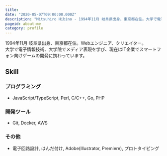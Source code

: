 ```yaml
---
title: 
date: "2020-05-07T09:00:00.000Z"
description: "Mitsuhiro Hibino - 1994年11月 岐阜県出身、東京都在住。大学で電子情報技術、大学院でメディア表現を学び、現在は都内のゲーム会社にてスマートフォン向けゲームの開発に携わっています。"
pageid: about-me
category: profile
---
```



1994年11月 岐阜県出身、東京都在住。Webエンジニア、クリエイター。  
大学で電子情報技術、大学院でメディア表現を学び、現在はIT企業でスマートフォン向けゲームの開発に携わっています。

## Skill

### プログラミング

- JavaScript/TypeScript, Perl, C/C++, Go, PHP

### 開発ツール
- Git, Docker, AWS

### その他

- 電子回路設計, はんだ付け, Adobe(Illustrator, Premiere), プロトタイピング